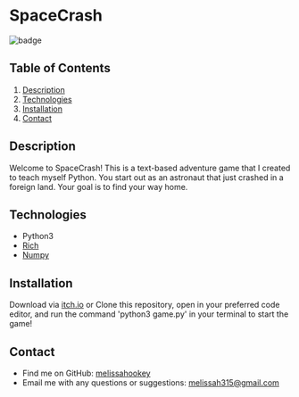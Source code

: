 # SpaceCrash

![badge](https://img.shields.io/badge/license-MIT-brightgreen)

## Table of Contents

1. [Description](#description)
2. [Technologies](#technologies)
3. [Installation](#installation)
4. [Contact](#contact)

## Description

Welcome to SpaceCrash! This is a text-based adventure game that I created to teach myself Python. You start out as an astronaut that just crashed in a foreign land. Your goal is to find your way home.

## Technologies

- Python3
- [Rich](https://github.com/Textualize/rich)
- [Numpy](https://numpy.org/)

## Installation

Download via [itch.io](https://melissahookey.itch.io/spacecrash)
or
Clone this repository, open in your preferred code editor, and run the command 'python3 game.py' in your terminal to start the game!

## Contact

- Find me on GitHub: [melissahookey](https://github.com/melissahookey)
- Email me with any questions or suggestions: melissah315@gmail.com

